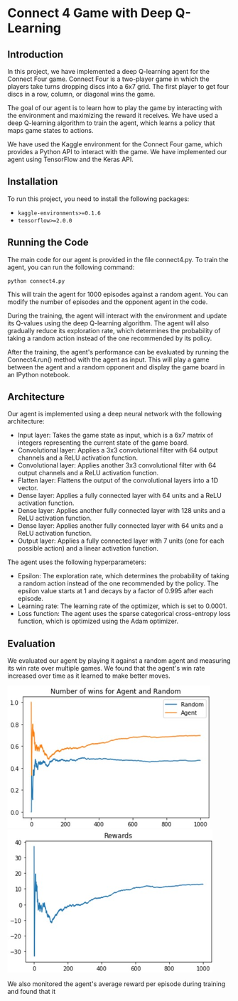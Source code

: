 # Connect 4 Game with Deep Q-Learning
## Introduction
In this project, we have implemented a deep Q-learning agent for the Connect Four game. Connect Four is a two-player game in which the players take turns dropping discs into a 6x7 grid. The first player to get four discs in a row, column, or diagonal wins the game.

The goal of our agent is to learn how to play the game by interacting with the environment and maximizing the reward it receives. We have used a deep Q-learning algorithm to train the agent, which learns a policy that maps game states to actions.

We have used the Kaggle environment for the Connect Four game, which provides a Python API to interact with the game. We have implemented our agent using TensorFlow and the Keras API.
## Installation
To run this project, you need to install the following packages:

+ `kaggle-environments>=0.1.6`
+ `tensorflow>=2.0.0`

## Running the Code
The main code for our agent is provided in the file connect4.py. To train the agent, you can run the following command:
```
python connect4.py
```

This will train the agent for 1000 episodes against a random agent. You can modify the number of episodes and the opponent agent in the code.

During the training, the agent will interact with the environment and update its Q-values using the deep Q-learning algorithm. The agent will also gradually reduce its exploration rate, which determines the probability of taking a random action instead of the one recommended by its policy.

After the training, the agent's performance can be evaluated by running the Connect4.run() method with the agent as input. This will play a game between the agent and a random opponent and display the game board in an IPython notebook.

## Architecture
Our agent is implemented using a deep neural network with the following architecture:

+ Input layer: Takes the game state as input, which is a 6x7 matrix of integers representing the current state of the game board.
+ Convolutional layer: Applies a 3x3 convolutional filter with 64 output channels and a ReLU activation function.
+ Convolutional layer: Applies another 3x3 convolutional filter with 64 output channels and a ReLU activation function.
+ Flatten layer: Flattens the output of the convolutional layers into a 1D vector.
+ Dense layer: Applies a fully connected layer with 64 units and a ReLU activation function.
+ Dense layer: Applies another fully connected layer with 128 units and a ReLU activation function.
+ Dense layer: Applies another fully connected layer with 64 units and a ReLU activation function.
+ Output layer: Applies a fully connected layer with 7 units (one for each possible action) and a linear activation function.

The agent uses the following hyperparameters:

+ Epsilon: The exploration rate, which determines the probability of taking a random action instead of the one recommended by the policy. The epsilon value starts at 1 and decays by a factor of 0.995 after each episode.
+ Learning rate: The learning rate of the optimizer, which is set to 0.0001.
+ Loss function: The agent uses the sparse categorical cross-entropy loss function, which is optimized using the Adam optimizer.


## Evaluation
We evaluated our agent by playing it against a random agent and measuring its win rate over multiple games. We found that the agent's win rate increased over time as it learned to make better moves.

![](images/number_of_wins.jpg)
![](images/rewards.jpg)

We also monitored the agent's average reward per episode during training and found that it
